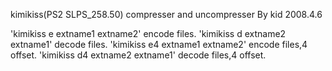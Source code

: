 ﻿kimikiss(PS2 SLPS_258.50) compresser and uncompresser
By kid  2008.4.6

'kimikiss e extname1 extname2' encode files.
'kimikiss d extname2 extname1' decode files.
'kimikiss e4 extname1 extname2' encode files,4 offset.
'kimikiss d4 extname2 extname1' decode files,4 offset.
